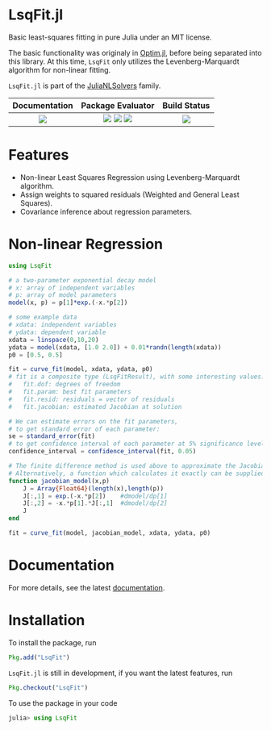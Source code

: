 LsqFit.jl
===========

Basic least-squares fitting in pure Julia under an MIT license.

The basic functionality was originaly in [Optim.jl](https://github.com/JuliaNLSolvers/Optim.jl), before being separated into this library.  At this time, `LsqFit` only utilizes the Levenberg-Marquardt algorithm for non-linear fitting.

`LsqFit.jl` is part of the [JuliaNLSolvers](https://github.com/JuliaNLSolvers) family.

|Documentation|Package Evaluator|Build Status|
|:-----------:|:---------------:|:---:|
| [![][docs-latest-img]][docs-latest-url] |[![][pkg-0.5-img]][pkg-0.5-url] [![][pkg-0.6-img]][pkg-0.6-url] [![][pkg-0.7-img]][pkg-0.7-url] | [![][build-img]][build-url]

# Features
* Non-linear Least Squares Regression using Levenberg-Marquardt algorithm.
* Assign weights to squared residuals (Weighted and General Least Squares).
* Covariance inference about regression parameters.

# Non-linear Regression

```julia
using LsqFit

# a two-parameter exponential decay model
# x: array of independent variables
# p: array of model parameters
model(x, p) = p[1]*exp.(-x.*p[2])

# some example data
# xdata: independent variables
# ydata: dependent variable
xdata = linspace(0,10,20)
ydata = model(xdata, [1.0 2.0]) + 0.01*randn(length(xdata))
p0 = [0.5, 0.5]

fit = curve_fit(model, xdata, ydata, p0)
# fit is a composite type (LsqFitResult), with some interesting values:
#	fit.dof: degrees of freedom
#	fit.param: best fit parameters
#	fit.resid: residuals = vector of residuals
#	fit.jacobian: estimated Jacobian at solution

# We can estimate errors on the fit parameters,
# to get standard error of each parameter:
se = standard_error(fit)
# to get confidence interval of each parameter at 5% significance level:
confidence_interval = confidence_interval(fit, 0.05)

# The finite difference method is used above to approximate the Jacobian.
# Alternatively, a function which calculates it exactly can be supplied instead.
function jacobian_model(x,p)
    J = Array{Float64}(length(x),length(p))
    J[:,1] = exp.(-x.*p[2])    #dmodel/dp[1]
    J[:,2] = -x.*p[1].*J[:,1]  #dmodel/dp[2]
    J
end

fit = curve_fit(model, jacobian_model, xdata, ydata, p0)
```

# Documentation
For more details, see the latest [documentation][docs-latest-url].

# Installation

To install the package, run

```julia
Pkg.add("LsqFit")
```

`LsqFit.jl` is still in development, if you want the latest features, run

```julia
Pkg.checkout("LsqFit")
```

To use the package in your code

```julia
julia> using LsqFit
```

[docs-latest-img]: https://img.shields.io/badge/docs-latest-blue.svg
[docs-latest-url]: https://julianlsolvers.github.io/LsqFit.jl/latest

[build-img]: https://travis-ci.org/JuliaNLSolvers/LsqFit.jl.svg?branch=master
[build-url]: https://travis-ci.org/JuliaNLSolvers/LsqFit.jl

[pkg-0.5-img]: http://pkg.julialang.org/badges/LsqFit_0.5.svg
[pkg-0.5-url]: http://pkg.julialang.org/?pkg=LsqFit&ver=0.5
[pkg-0.6-img]: http://pkg.julialang.org/badges/LsqFit_0.6.svg
[pkg-0.6-url]: http://pkg.julialang.org/?pkg=LsqFit&ver=0.6
[pkg-0.7-img]: http://pkg.julialang.org/badges/LsqFit_0.7.svg
[pkg-0.7-url]: http://pkg.julialang.org/?pkg=LsqFit&ver=0.7
